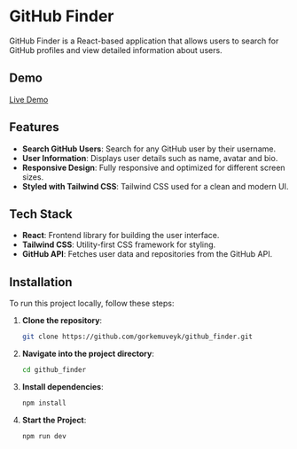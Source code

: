 # GitHub Finder

GitHub Finder is a React-based application that allows users to search for GitHub profiles and view detailed information about users.

## Demo

[Live Demo](https://github-finder-plum-seven.vercel.app/)

## Features

- **Search GitHub Users**: Search for any GitHub user by their username.
- **User Information**: Displays user details such as name, avatar and bio.
- **Responsive Design**: Fully responsive and optimized for different screen sizes.
- **Styled with Tailwind CSS**: Tailwind CSS used for a clean and modern UI.

## Tech Stack

- **React**: Frontend library for building the user interface.
- **Tailwind CSS**: Utility-first CSS framework for styling.
- **GitHub API**: Fetches user data and repositories from the GitHub API.

## Installation

To run this project locally, follow these steps:

1. **Clone the repository**:

   ```bash
   git clone https://github.com/gorkemuveyk/github_finder.git
   ```

2. **Navigate into the project directory**:
   ```bash
   cd github_finder
   ```
3. **Install dependencies**:

   ```bash
   npm install
   ```

4. **Start the Project**:

   ```bash
   npm run dev
   ```

